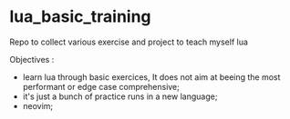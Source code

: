 # lua_basic_training
Repo to collect various exercise and project to teach myself lua

Objectives :
- learn lua through basic exercices, It does not aim at beeing the most performant or edge case comprehensive;
- it's just a bunch of practice runs in a new language;
- neovim;